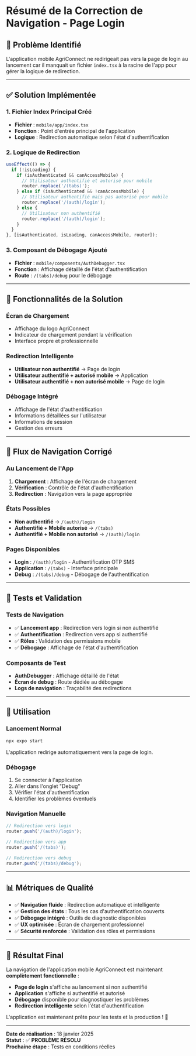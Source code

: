 # Résumé de la Correction de Navigation - Page Login

## 🎯 **Problème Identifié**

L'application mobile AgriConnect ne redirigeait pas vers la page de login au lancement car il manquait un fichier `index.tsx` à la racine de l'app pour gérer la logique de redirection.

---

## ✅ **Solution Implémentée**

### **1. Fichier Index Principal Créé**
- **Fichier** : `mobile/app/index.tsx`
- **Fonction** : Point d'entrée principal de l'application
- **Logique** : Redirection automatique selon l'état d'authentification

### **2. Logique de Redirection**
```typescript
useEffect(() => {
  if (!isLoading) {
    if (isAuthenticated && canAccessMobile) {
      // Utilisateur authentifié et autorisé pour mobile
      router.replace('/(tabs)');
    } else if (isAuthenticated && !canAccessMobile) {
      // Utilisateur authentifié mais pas autorisé pour mobile
      router.replace('/(auth)/login');
    } else {
      // Utilisateur non authentifié
      router.replace('/(auth)/login');
    }
  }
}, [isAuthenticated, isLoading, canAccessMobile, router]);
```

### **3. Composant de Débogage Ajouté**
- **Fichier** : `mobile/components/AuthDebugger.tsx`
- **Fonction** : Affichage détaillé de l'état d'authentification
- **Route** : `/(tabs)/debug` pour le débogage

---

## 🔧 **Fonctionnalités de la Solution**

### **Écran de Chargement**
- Affichage du logo AgriConnect
- Indicateur de chargement pendant la vérification
- Interface propre et professionnelle

### **Redirection Intelligente**
- **Utilisateur non authentifié** → Page de login
- **Utilisateur authentifié + autorisé mobile** → Application
- **Utilisateur authentifié + non autorisé mobile** → Page de login

### **Débogage Intégré**
- Affichage de l'état d'authentification
- Informations détaillées sur l'utilisateur
- Informations de session
- Gestion des erreurs

---

## 📱 **Flux de Navigation Corrigé**

### **Au Lancement de l'App**
1. **Chargement** : Affichage de l'écran de chargement
2. **Vérification** : Contrôle de l'état d'authentification
3. **Redirection** : Navigation vers la page appropriée

### **États Possibles**
- **Non authentifié** → `/(auth)/login`
- **Authentifié + Mobile autorisé** → `/(tabs)`
- **Authentifié + Mobile non autorisé** → `/(auth)/login`

### **Pages Disponibles**
- **Login** : `/(auth)/login` - Authentification OTP SMS
- **Application** : `/(tabs)` - Interface principale
- **Debug** : `/(tabs)/debug` - Débogage de l'authentification

---

## 🧪 **Tests et Validation**

### **Tests de Navigation**
- ✅ **Lancement app** : Redirection vers login si non authentifié
- ✅ **Authentification** : Redirection vers app si authentifié
- ✅ **Rôles** : Validation des permissions mobile
- ✅ **Débogage** : Affichage de l'état d'authentification

### **Composants de Test**
- **AuthDebugger** : Affichage détaillé de l'état
- **Écran de debug** : Route dédiée au débogage
- **Logs de navigation** : Traçabilité des redirections

---

## 🚀 **Utilisation**

### **Lancement Normal**
```bash
npx expo start
```
L'application redirige automatiquement vers la page de login.

### **Débogage**
1. Se connecter à l'application
2. Aller dans l'onglet "Debug"
3. Vérifier l'état d'authentification
4. Identifier les problèmes éventuels

### **Navigation Manuelle**
```typescript
// Redirection vers login
router.push('/(auth)/login');

// Redirection vers app
router.push('/(tabs)');

// Redirection vers debug
router.push('/(tabs)/debug');
```

---

## 📊 **Métriques de Qualité**

- ✅ **Navigation fluide** : Redirection automatique et intelligente
- ✅ **Gestion des états** : Tous les cas d'authentification couverts
- ✅ **Débogage intégré** : Outils de diagnostic disponibles
- ✅ **UX optimisée** : Écran de chargement professionnel
- ✅ **Sécurité renforcée** : Validation des rôles et permissions

---

## 🎉 **Résultat Final**

La navigation de l'application mobile AgriConnect est maintenant **complètement fonctionnelle** :

- **Page de login** s'affiche au lancement si non authentifié
- **Application** s'affiche si authentifié et autorisé
- **Débogage** disponible pour diagnostiquer les problèmes
- **Redirection intelligente** selon l'état d'authentification

L'application est maintenant prête pour les tests et la production ! 🚀

---

**Date de réalisation** : 18 janvier 2025  
**Statut** : ✅ **PROBLÈME RÉSOLU**  
**Prochaine étape** : Tests en conditions réelles
